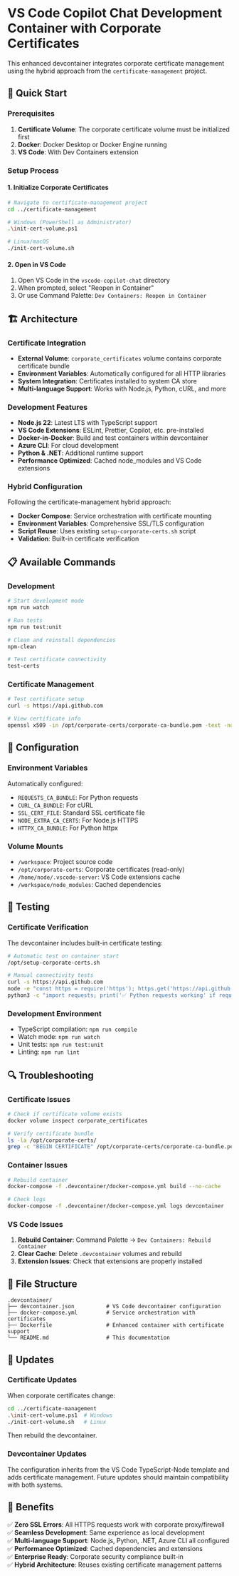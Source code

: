 # VS Code Copilot Chat Development Container with Corporate Certificates

This enhanced devcontainer integrates corporate certificate management using the hybrid approach from the `certificate-management` project.

## 🚀 Quick Start

### Prerequisites
1. **Certificate Volume**: The corporate certificate volume must be initialized first
2. **Docker**: Docker Desktop or Docker Engine running
3. **VS Code**: With Dev Containers extension

### Setup Process

#### 1. Initialize Corporate Certificates
```bash
# Navigate to certificate-management project
cd ../certificate-management

# Windows (PowerShell as Administrator)
.\init-cert-volume.ps1

# Linux/macOS
./init-cert-volume.sh
```

#### 2. Open in VS Code
1. Open VS Code in the `vscode-copilot-chat` directory
2. When prompted, select "Reopen in Container"
3. Or use Command Palette: `Dev Containers: Reopen in Container`

## 🏗️ Architecture

### Certificate Integration
- **External Volume**: `corporate_certificates` volume contains corporate certificate bundle
- **Environment Variables**: Automatically configured for all HTTP libraries
- **System Integration**: Certificates installed to system CA store
- **Multi-language Support**: Works with Node.js, Python, cURL, and more

### Development Features
- **Node.js 22**: Latest LTS with TypeScript support
- **VS Code Extensions**: ESLint, Prettier, Copilot, etc. pre-installed
- **Docker-in-Docker**: Build and test containers within devcontainer
- **Azure CLI**: For cloud development
- **Python & .NET**: Additional runtime support
- **Performance Optimized**: Cached node_modules and VS Code extensions

### Hybrid Configuration
Following the certificate-management hybrid approach:
- **Docker Compose**: Service orchestration with certificate mounting
- **Environment Variables**: Comprehensive SSL/TLS configuration
- **Script Reuse**: Uses existing `setup-corporate-certs.sh` script
- **Validation**: Built-in certificate verification

## 📋 Available Commands

### Development
```bash
# Start development mode
npm run watch

# Run tests
npm run test:unit

# Clean and reinstall dependencies
npm-clean

# Test certificate connectivity
test-certs
```

### Certificate Management
```bash
# Test certificate setup
curl -s https://api.github.com

# View certificate info
openssl x509 -in /opt/corporate-certs/corporate-ca-bundle.pem -text -noout | head -20
```

## 🔧 Configuration

### Environment Variables
Automatically configured:
- `REQUESTS_CA_BUNDLE`: For Python requests
- `CURL_CA_BUNDLE`: For cURL
- `SSL_CERT_FILE`: Standard SSL certificate file
- `NODE_EXTRA_CA_CERTS`: For Node.js HTTPS
- `HTTPX_CA_BUNDLE`: For Python httpx

### Volume Mounts
- `/workspace`: Project source code
- `/opt/corporate-certs`: Corporate certificates (read-only)
- `/home/node/.vscode-server`: VS Code extensions cache
- `/workspace/node_modules`: Cached dependencies

## 🧪 Testing

### Certificate Verification
The devcontainer includes built-in certificate testing:

```bash
# Automatic test on container start
/opt/setup-corporate-certs.sh

# Manual connectivity tests
curl -s https://api.github.com
node -e "const https = require('https'); https.get('https://api.github.com', res => console.log('✅ Node.js HTTPS working'));"
python3 -c "import requests; print('✅ Python requests working' if requests.get('https://api.github.com').status_code == 200 else '❌ Failed')"
```

### Development Environment
- TypeScript compilation: `npm run compile`
- Watch mode: `npm run watch` 
- Unit tests: `npm run test:unit`
- Linting: `npm run lint`

## 🔍 Troubleshooting

### Certificate Issues
```bash
# Check if certificate volume exists
docker volume inspect corporate_certificates

# Verify certificate bundle
ls -la /opt/corporate-certs/
grep -c "BEGIN CERTIFICATE" /opt/corporate-certs/corporate-ca-bundle.pem
```

### Container Issues
```bash
# Rebuild container
docker-compose -f .devcontainer/docker-compose.yml build --no-cache

# Check logs
docker-compose -f .devcontainer/docker-compose.yml logs devcontainer
```

### VS Code Issues
1. **Rebuild Container**: Command Palette → `Dev Containers: Rebuild Container`
2. **Clear Cache**: Delete `.devcontainer` volumes and rebuild
3. **Extension Issues**: Check that extensions are properly installed

## 📁 File Structure

```
.devcontainer/
├── devcontainer.json          # VS Code devcontainer configuration
├── docker-compose.yml         # Service orchestration with certificates
├── Dockerfile                 # Enhanced container with certificate support
└── README.md                  # This documentation
```

## 🔄 Updates

### Certificate Updates
When corporate certificates change:
```bash
cd ../certificate-management
.\init-cert-volume.ps1  # Windows
./init-cert-volume.sh   # Linux
```
Then rebuild the devcontainer.

### Devcontainer Updates
The configuration inherits from the VS Code TypeScript-Node template and adds certificate management. Future updates should maintain compatibility with both systems.

## 🎯 Benefits

✅ **Zero SSL Errors**: All HTTPS requests work with corporate proxy/firewall  
✅ **Seamless Development**: Same experience as local development  
✅ **Multi-language Support**: Node.js, Python, .NET, Azure CLI all configured  
✅ **Performance Optimized**: Cached dependencies and extensions  
✅ **Enterprise Ready**: Corporate security compliance built-in  
✅ **Hybrid Architecture**: Reuses existing certificate management patterns